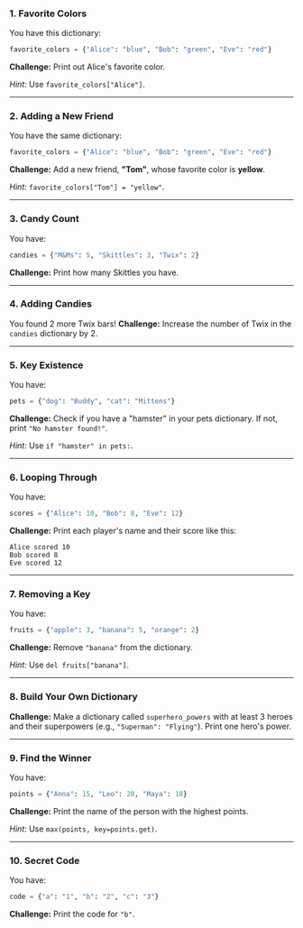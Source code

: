 

### **1. Favorite Colors**

You have this dictionary:

```python
favorite_colors = {"Alice": "blue", "Bob": "green", "Eve": "red"}
```

**Challenge:**
Print out Alice's favorite color.

*Hint:* Use `favorite_colors["Alice"]`.

---

### **2. Adding a New Friend**

You have the same dictionary:

```python
favorite_colors = {"Alice": "blue", "Bob": "green", "Eve": "red"}
```

**Challenge:**
Add a new friend, **"Tom"**, whose favorite color is **yellow**.

*Hint:* `favorite_colors["Tom"] = "yellow"`.

---

### **3. Candy Count**

You have:

```python
candies = {"M&Ms": 5, "Skittles": 3, "Twix": 2}
```

**Challenge:**
Print how many Skittles you have.

---

### **4. Adding Candies**

You found 2 more Twix bars!
**Challenge:**
Increase the number of Twix in the `candies` dictionary by 2.

---

### **5. Key Existence**

You have:

```python
pets = {"dog": "Buddy", "cat": "Mittens"}
```

**Challenge:**
Check if you have a "hamster" in your pets dictionary.
If not, print `"No hamster found!"`.

*Hint:* Use `if "hamster" in pets:`.

---

### **6. Looping Through**

You have:

```python
scores = {"Alice": 10, "Bob": 8, "Eve": 12}
```

**Challenge:**
Print each player's name and their score like this:

```
Alice scored 10
Bob scored 8
Eve scored 12
```

---

### **7. Removing a Key**

You have:

```python
fruits = {"apple": 3, "banana": 5, "orange": 2}
```

**Challenge:**
Remove `"banana"` from the dictionary.

*Hint:* Use `del fruits["banana"]`.

---

### **8. Build Your Own Dictionary**

**Challenge:**
Make a dictionary called `superhero_powers` with at least 3 heroes and their superpowers (e.g., `"Superman": "Flying"`).
Print one hero's power.

---

### **9. Find the Winner**

You have:

```python
points = {"Anna": 15, "Leo": 20, "Maya": 18}
```

**Challenge:**
Print the name of the person with the highest points.

*Hint:* Use `max(points, key=points.get)`.

---

### **10. Secret Code**

You have:

```python
code = {"a": "1", "b": "2", "c": "3"}
```

**Challenge:**
Print the code for `"b"`.


